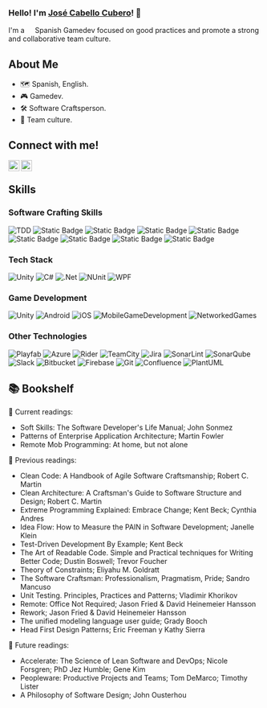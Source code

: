### Hello! I'm [José Cabello Cubero][linkedIn]! 🤙

I'm a <img src="https://cdn-icons-png.flaticon.com/128/323/323365.png" width="13"/> Spanish Gamedev focused on good practices and promote a strong and collaborative team culture.

## About Me

* 🗺 Spanish, English.
* 🎮 Gamedev.
* 🛠 Software Craftsperson.
* 🤝 Team culture.

## Connect with me!
[<img align="left" alt="codeSTACKr | LinkedIn" width="22px" src="https://upload.wikimedia.org/wikipedia/commons/7/7e/Gmail_icon_%282020%29.svg" />][gmail]
[<img align="left" alt="codeSTACKr | LinkedIn" width="22px" src="https://upload.wikimedia.org/wikipedia/commons/8/81/LinkedIn_icon.svg" />][linkedIn]

[gmail]: jose.cabello.cubero@gmail.com
[linkedIn]: https://www.linkedin.com/in/jos%C3%A9-cabello-cubero-231262185/

<br />

## Skills

### Software Crafting Skills 
![TDD](https://img.shields.io/badge/TDD-blue?style=for-the-badge) ![Static Badge](https://img.shields.io/badge/XP-green?style=for-the-badge) ![Static Badge](https://img.shields.io/badge/Test%20automation-purple?style=for-the-badge) ![Static Badge](https://img.shields.io/badge/Agile-blue?style=for-the-badge) ![Static Badge](https://img.shields.io/badge/Trunk%20Based%20Development-orange?style=for-the-badge) ![Static Badge](https://img.shields.io/badge/CI%2FCD-red?style=for-the-badge) ![Static Badge](https://img.shields.io/badge/Pair%2FMob%20Programming-yellow?style=for-the-badge) ![Static Badge](https://img.shields.io/badge/Refactoring-purple?style=for-the-badge) ![Static Badge](https://img.shields.io/badge/Solid-green?style=for-the-badge)

### Tech Stack
![Unity](https://img.shields.io/badge/unity-%23000000.svg?style=for-the-badge&logo=unity&logoColor=white) ![C#](https://img.shields.io/badge/c%23-%23239120.svg?style=for-the-badge&logo=csharp&logoColor=white) ![.Net](https://img.shields.io/badge/.NET-512BD4?style=for-the-badge&logo=dotnet&logoColor=white) ![NUnit](https://img.shields.io/badge/nUnit-blue?style=for-the-badge) ![WPF](https://img.shields.io/badge/WPF-orange?style=for-the-badge)


### Game Development
![Unity](https://img.shields.io/badge/unity-%23000000.svg?style=for-the-badge&logo=unity&logoColor=white) ![Android](https://img.shields.io/badge/Android-3DDC84?style=for-the-badge&logo=android&logoColor=white) ![iOS](https://img.shields.io/badge/iOS-000000?style=for-the-badge&logo=ios&logoColor=white) ![MobileGameDevelopment](https://img.shields.io/badge/Mobile%20Game%20Development-purple?style=for-the-badge) ![NetworkedGames](https://img.shields.io/badge/Networked%20Games-blue?style=for-the-badge)

### Other Technologies
![Playfab](https://img.shields.io/badge/PLAYFAB-orange?style=for-the-badge) ![Azure](https://img.shields.io/badge/azure-%230072C6.svg?style=for-the-badge&logo=microsoftazure&logoColor=white) ![Rider](https://img.shields.io/badge/Rider-000000.svg?style=for-the-badge&logo=Rider&logoColor=white&color=black&labelColor=crimson) ![TeamCity](https://img.shields.io/badge/teamcity-000000.svg?style=for-the-badge&logo=teamcity&logoColor=white) ![Jira](https://img.shields.io/badge/jira-%230A0FFF.svg?style=for-the-badge&logo=jira&logoColor=white) ![SonarLint](https://img.shields.io/badge/SonarLint-CB2029?style=for-the-badge&logo=SONARLINT&logoColor=white) ![SonarQube](https://img.shields.io/badge/SonarQube-black?style=for-the-badge&logo=sonarqube&logoColor=4E9BCD) ![Slack](https://img.shields.io/badge/Slack-4A154B?style=for-the-badge&logo=slack&logoColor=white) ![Bitbucket](https://img.shields.io/badge/Bitbucket-0747a6?style=for-the-badge&logo=bitbucket&logoColor=white) ![Firebase](https://img.shields.io/badge/firebase-a08021?style=for-the-badge&logo=firebase&logoColor=ffcd34) ![Git](https://img.shields.io/badge/git-%23F05033.svg?style=for-the-badge&logo=git&logoColor=white) ![Confluence](https://img.shields.io/badge/confluence-%23172BF4.svg?style=for-the-badge&logo=confluence&logoColor=white) ![PlantUML](https://img.shields.io/badge/PlantUML-yellow?style=for-the-badge&logo=uml&logoColor=black) 
<br />

## 📚 Bookshelf

📖 Current readings:

- Soft Skills: The Software Developer's Life Manual; John Sonmez
- Patterns of Enterprise Application Architecture; Martin Fowler
- Remote Mob Programming: At home, but not alone

📕 Previous readings:

- Clean Code: A Handbook of Agile Software Craftsmanship; Robert C. Martin
- Clean Architecture: A Craftsman's Guide to Software Structure and Design; Robert C. Martin
- Extreme Programming Explained: Embrace Change; Kent Beck; Cynthia Andres
- Idea Flow: How to Measure the PAIN in Software Development; Janelle Klein
- Test-Driven Development By Example; Kent Beck
- The Art of Readable Code. Simple and Practical techniques for Writing Better Code; Dustin Boswell; Trevor Foucher
- Theory of Constraints; Eliyahu M. Goldratt
- The Software Craftsman: Professionalism, Pragmatism, Pride; Sandro Mancuso
- Unit Testing. Principles, Practices and Patterns; Vladimir Khorikov
- Remote: Office Not Required; Jason Fried & David Heinemeier Hansson
- Rework; Jason Fried & David Heinemeier Hansson
- The unified modeling language user guide; Grady Booch
- Head First Design Patterns; Eric Freeman y Kathy Sierra

🔮 Future readings:

- Accelerate: The Science of Lean Software and DevOps; Nicole Forsgren; PhD Jez Humble; Gene Kim
- Peopleware: Productive Projects and Teams; Tom DeMarco; Timothy Lister
- A Philosophy of Software Design; John Ousterhou
